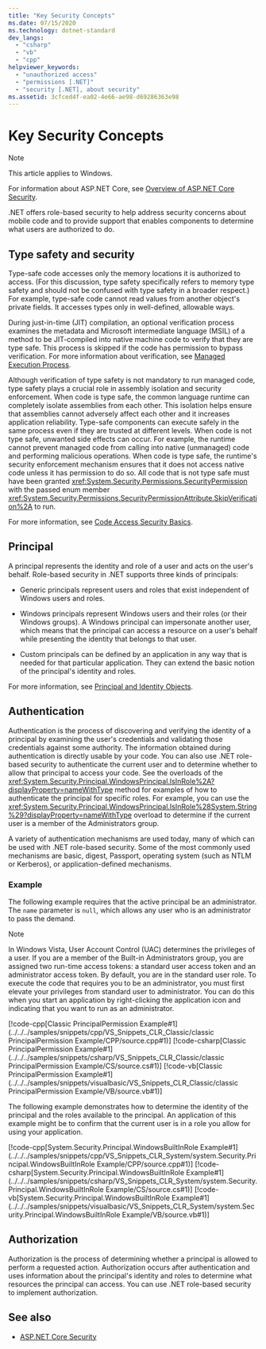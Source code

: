 ```yaml
---
title: "Key Security Concepts"
ms.date: 07/15/2020
ms.technology: dotnet-standard
dev_langs: 
  - "csharp"
  - "vb"
  - "cpp"
helpviewer_keywords: 
  - "unauthorized access"
  - "permissions [.NET]"
  - "security [.NET], about security"
ms.assetid: 3cfced4f-ea02-4e66-ae98-d69286363e98
---
```

# Key Security Concepts

> [!NOTE]
> This article applies to Windows.
>
> For information about ASP.NET Core, see [Overview of ASP.NET Core Security](https://docs.microsoft.com/aspnet/core/security/).

.NET offers role-based security to help address security concerns about mobile code and to provide support that enables components to determine what users are authorized to do.  
  
## Type safety and security  

Type-safe code accesses only the memory locations it is authorized to access. (For this discussion, type safety specifically refers to memory type safety and should not be confused with type safety in a broader respect.) For example, type-safe code cannot read values from another object's private fields. It accesses types only in well-defined, allowable ways.  
  
During just-in-time (JIT) compilation, an optional verification process examines the metadata and Microsoft intermediate language (MSIL) of a method to be JIT-compiled into native machine code to verify that they are type safe. This process is skipped if the code has permission to bypass verification. For more information about verification, see [Managed Execution Process](../managed-execution-process.md).  
  
Although verification of type safety is not mandatory to run managed code, type safety plays a crucial role in assembly isolation and security enforcement. When code is type safe, the common language runtime can completely isolate assemblies from each other. This isolation helps ensure that assemblies cannot adversely affect each other and it increases application reliability. Type-safe components can execute safely in the same process even if they are trusted at different levels. When code is not type safe, unwanted side effects can occur. For example, the runtime cannot prevent managed code from calling into native (unmanaged) code and performing malicious operations. When code is type safe, the runtime's security enforcement mechanism ensures that it does not access native code unless it has permission to do so. All code that is not type safe must have been granted <xref:System.Security.Permissions.SecurityPermission> with the passed enum member <xref:System.Security.Permissions.SecurityPermissionAttribute.SkipVerification%2A> to run.  
  
For more information, see [Code Access Security Basics](../../framework/misc/code-access-security-basics.md).  
  
## Principal  

A principal represents the identity and role of a user and acts on the user's behalf. Role-based security in .NET supports three kinds of principals:  
  
- Generic principals represent users and roles that exist independent of Windows users and roles.  
  
- Windows principals represent Windows users and their roles (or their Windows groups). A Windows principal can impersonate another user, which means that the principal can access a resource on a user's behalf while presenting the identity that belongs to that user.  
  
- Custom principals can be defined by an application in any way that is needed for that particular application. They can extend the basic notion of the principal's identity and roles.  
  
For more information, see [Principal and Identity Objects](principal-and-identity-objects.md).  
  
## Authentication  
Authentication is the process of discovering and verifying the identity of a principal by examining the user's credentials and validating those credentials against some authority. The information obtained during authentication is directly usable by your code. You can also use .NET role-based security to authenticate the current user and to determine whether to allow that principal to access your code. See the overloads of the <xref:System.Security.Principal.WindowsPrincipal.IsInRole%2A?displayProperty=nameWithType> method for examples of how to authenticate the principal for specific roles. For example, you can use the <xref:System.Security.Principal.WindowsPrincipal.IsInRole%28System.String%29?displayProperty=nameWithType> overload to determine if the current user is a member of the Administrators group.  
  
A variety of authentication mechanisms are used today, many of which can be used with .NET role-based security. Some of the most commonly used mechanisms are basic, digest, Passport, operating system (such as NTLM or Kerberos), or application-defined mechanisms.  
  
### Example  

The following example requires that the active principal be an administrator. The `name` parameter is `null`, which allows any user who is an administrator to pass the demand.  
  
> [!NOTE]
> In Windows Vista, User Account Control (UAC) determines the privileges of a user. If you are a member of the Built-in Administrators group, you are assigned two run-time access tokens: a standard user access token and an administrator access token. By default, you are in the standard user role. To execute the code that requires you to be an administrator, you must first elevate your privileges from standard user to administrator. You can do this when you start an application by right-clicking the application icon and indicating that you want to run as an administrator.  
  
 [!code-cpp[Classic PrincipalPermission Example#1](../../../samples/snippets/cpp/VS_Snippets_CLR_Classic/classic PrincipalPermission Example/CPP/source.cpp#1)]
 [!code-csharp[Classic PrincipalPermission Example#1](../../../samples/snippets/csharp/VS_Snippets_CLR_Classic/classic PrincipalPermission Example/CS/source.cs#1)]
 [!code-vb[Classic PrincipalPermission Example#1](../../../samples/snippets/visualbasic/VS_Snippets_CLR_Classic/classic PrincipalPermission Example/VB/source.vb#1)]  
  
 The following example demonstrates how to determine the identity of the principal and the roles available to the principal. An application of this example might be to confirm that the current user is in a role you allow for using your application.  
  
 [!code-cpp[System.Security.Principal.WindowsBuiltInRole Example#1](../../../samples/snippets/cpp/VS_Snippets_CLR_System/system.Security.Principal.WindowsBuiltInRole Example/CPP/source.cpp#1)]
 [!code-csharp[System.Security.Principal.WindowsBuiltInRole Example#1](../../../samples/snippets/csharp/VS_Snippets_CLR_System/system.Security.Principal.WindowsBuiltInRole Example/CS/source.cs#1)]
 [!code-vb[System.Security.Principal.WindowsBuiltInRole Example#1](../../../samples/snippets/visualbasic/VS_Snippets_CLR_System/system.Security.Principal.WindowsBuiltInRole Example/VB/source.vb#1)]  
  
## Authorization  

Authorization is the process of determining whether a principal is allowed to perform a requested action. Authorization occurs after authentication and uses information about the principal's identity and roles to determine what resources the principal can access. You can use .NET role-based security to implement authorization.

## See also

- [ASP.NET Core Security](/aspnet/core/security/)
